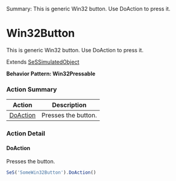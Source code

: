 Summary: This is generic Win32 button. Use DoAction to press it.

# Win32Button

This is generic Win32 button. Use DoAction to press it.
 
Extends [SeSSimulatedObject](SeSSimulatedObject.md)





**Behavior Pattern: Win32Pressable**


<!-- ============================== property summary ========================== -->

  
<!-- ============================== action summary ========================== -->



### Action Summary

|  **Action** | **Description** | 
| ----------- | --------------- |
|  [DoAction](#doaction) | Presses the button. |




<!-- ============================== property detail ========================== -->
  
  
<!-- ============================== action detail ========================== -->
  
### Action Detail
    
<a name="DoAction"></a>    
#### DoAction

Presses the button.

```javascript
SeS('SomeWin32Button').DoAction()
```





<a name="see.also.win32button.doaction"></a>

  

